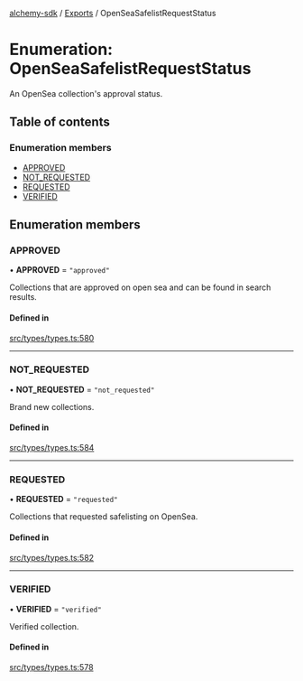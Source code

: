 [alchemy-sdk](../README.md) / [Exports](../modules.md) / OpenSeaSafelistRequestStatus

# Enumeration: OpenSeaSafelistRequestStatus

An OpenSea collection's approval status.

## Table of contents

### Enumeration members

- [APPROVED](OpenSeaSafelistRequestStatus.md#approved)
- [NOT\_REQUESTED](OpenSeaSafelistRequestStatus.md#not_requested)
- [REQUESTED](OpenSeaSafelistRequestStatus.md#requested)
- [VERIFIED](OpenSeaSafelistRequestStatus.md#verified)

## Enumeration members

### APPROVED

• **APPROVED** = `"approved"`

Collections that are approved on open sea and can be found in search results.

#### Defined in

[src/types/types.ts:580](https://github.com/alchemyplatform/alchemy-sdk-js/blob/6dc36f9/src/types/types.ts#L580)

___

### NOT\_REQUESTED

• **NOT\_REQUESTED** = `"not_requested"`

Brand new collections.

#### Defined in

[src/types/types.ts:584](https://github.com/alchemyplatform/alchemy-sdk-js/blob/6dc36f9/src/types/types.ts#L584)

___

### REQUESTED

• **REQUESTED** = `"requested"`

Collections that requested safelisting on OpenSea.

#### Defined in

[src/types/types.ts:582](https://github.com/alchemyplatform/alchemy-sdk-js/blob/6dc36f9/src/types/types.ts#L582)

___

### VERIFIED

• **VERIFIED** = `"verified"`

Verified collection.

#### Defined in

[src/types/types.ts:578](https://github.com/alchemyplatform/alchemy-sdk-js/blob/6dc36f9/src/types/types.ts#L578)
